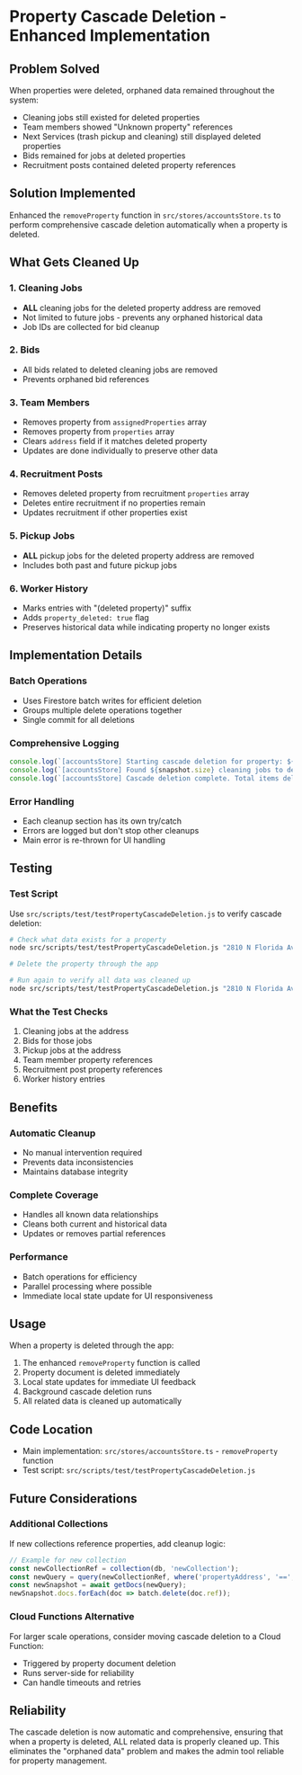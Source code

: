 # Property Cascade Deletion - Enhanced Implementation

## Problem Solved
When properties were deleted, orphaned data remained throughout the system:
- Cleaning jobs still existed for deleted properties
- Team members showed "Unknown property" references  
- Next Services (trash pickup and cleaning) still displayed deleted properties
- Bids remained for jobs at deleted properties
- Recruitment posts contained deleted property references

## Solution Implemented
Enhanced the `removeProperty` function in `src/stores/accountsStore.ts` to perform comprehensive cascade deletion automatically when a property is deleted.

## What Gets Cleaned Up

### 1. Cleaning Jobs
- **ALL** cleaning jobs for the deleted property address are removed
- Not limited to future jobs - prevents any orphaned historical data
- Job IDs are collected for bid cleanup

### 2. Bids
- All bids related to deleted cleaning jobs are removed
- Prevents orphaned bid references

### 3. Team Members
- Removes property from `assignedProperties` array
- Removes property from `properties` array
- Clears `address` field if it matches deleted property
- Updates are done individually to preserve other data

### 4. Recruitment Posts
- Removes deleted property from recruitment `properties` array
- Deletes entire recruitment if no properties remain
- Updates recruitment if other properties exist

### 5. Pickup Jobs
- **ALL** pickup jobs for the deleted property address are removed
- Includes both past and future pickup jobs

### 6. Worker History
- Marks entries with "(deleted property)" suffix
- Adds `property_deleted: true` flag
- Preserves historical data while indicating property no longer exists

## Implementation Details

### Batch Operations
- Uses Firestore batch writes for efficient deletion
- Groups multiple delete operations together
- Single commit for all deletions

### Comprehensive Logging
```javascript
console.log(`[accountsStore] Starting cascade deletion for property: ${propertyId}, address: ${address}`);
console.log(`[accountsStore] Found ${snapshot.size} cleaning jobs to delete`);
console.log(`[accountsStore] Cascade deletion complete. Total items deleted: ${totalDeleted}`);
```

### Error Handling
- Each cleanup section has its own try/catch
- Errors are logged but don't stop other cleanups
- Main error is re-thrown for UI handling

## Testing

### Test Script
Use `src/scripts/test/testPropertyCascadeDeletion.js` to verify cascade deletion:

```bash
# Check what data exists for a property
node src/scripts/test/testPropertyCascadeDeletion.js "2810 N Florida Ave, Tampa, FL 33602"

# Delete the property through the app

# Run again to verify all data was cleaned up
node src/scripts/test/testPropertyCascadeDeletion.js "2810 N Florida Ave, Tampa, FL 33602"
```

### What the Test Checks
1. Cleaning jobs at the address
2. Bids for those jobs
3. Pickup jobs at the address
4. Team member property references
5. Recruitment post property references
6. Worker history entries

## Benefits

### Automatic Cleanup
- No manual intervention required
- Prevents data inconsistencies
- Maintains database integrity

### Complete Coverage
- Handles all known data relationships
- Cleans both current and historical data
- Updates or removes partial references

### Performance
- Batch operations for efficiency
- Parallel processing where possible
- Immediate local state update for UI responsiveness

## Usage

When a property is deleted through the app:
1. The enhanced `removeProperty` function is called
2. Property document is deleted immediately
3. Local state updates for immediate UI feedback
4. Background cascade deletion runs
5. All related data is cleaned up automatically

## Code Location
- Main implementation: `src/stores/accountsStore.ts` - `removeProperty` function
- Test script: `src/scripts/test/testPropertyCascadeDeletion.js`

## Future Considerations

### Additional Collections
If new collections reference properties, add cleanup logic:
```javascript
// Example for new collection
const newCollectionRef = collection(db, 'newCollection');
const newQuery = query(newCollectionRef, where('propertyAddress', '==', address));
const newSnapshot = await getDocs(newQuery);
newSnapshot.docs.forEach(doc => batch.delete(doc.ref));
```

### Cloud Functions Alternative
For larger scale operations, consider moving cascade deletion to a Cloud Function:
- Triggered by property document deletion
- Runs server-side for reliability
- Can handle timeouts and retries

## Reliability
The cascade deletion is now automatic and comprehensive, ensuring that when a property is deleted, ALL related data is properly cleaned up. This eliminates the "orphaned data" problem and makes the admin tool reliable for property management.
